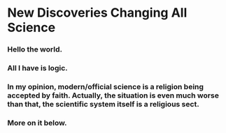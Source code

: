 # New Discoveries Changing All Science

### Hello the world.

### All I have is logic.

### In my opinion, modern/official science is a religion being accepted by faith. Actually, the situation is even much worse than that, the scientific system itself is a religious sect.

### More on it below.
